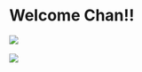 <div align=left><h1>Welcome Chan!!</h1></div>

<img src="https://github-readme-stats.vercel.app/api/top-langs/?username=Chandra1153&layout=compact"><br><br>
<img src="https://github-readme-stats.vercel.app/api?username=Chandra1153&show_icons=true">
